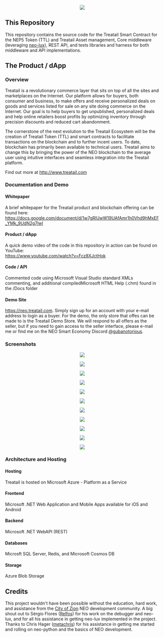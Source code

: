 <p align="center">
  <img src="Treatail.png" />
</p>

## This Repository
This repository contains the source code for the Treatail Smart Contract for the NEP5 Token (TTL) and Treatail Asset management, Core middleware (leveraging [neo-lux](https://github.com/Relfos/neo-lux)), REST API, and tests libraries and harness for both middleware and API implementations.

## The Product / dApp
### Overview
Treatail is a revolutionary commerce layer that sits on top of all the sites and marketplaces on the Internet.  Our platform allows for buyers, both consumer and business, to make offers and receive personalized deals on goods and services listed for sale on any site doing commerce on the Internet.  Our goal is to help buyers to get unpublished, personalized deals and help online retailers boost profits by optimizing inventory through precision discounts and reduced cart abandonment.

The cornerstone of the next evolution to the Treatail Ecosystem will be the creation of Treatail Token (TTL) and smart contracts to facilitate transactions on the blockchain and to further incent users.  To date, blockchain has primarily been available to technical users.  Treatail aims to change this by bringing the power of the NEO blockchain to the average user using intuitive interfaces and seamless integration into the Treatail platform.

Find out more at http://www.treatail.com

### Documentation and Demo
#### Whitepaper
A brief whitepaper for the Treatail product and blockchain offering can be found here:
https://docs.google.com/document/d/1w7gRlUwW19UAfAmr1h0Vhd9hMxEF_YMk_9UdN2g7lwI

#### Product / dApp 
A quick demo video of the code in this repository in action can be found on YouTube:                
https://www.youtube.com/watch?v=Fcz8XJctHok

#### Code / API 
Commented code using Microsoft Visual Studio standard XMLs commenting, and additional compiledMicrosoft HTML Help (.chm) found in the /Docs folder

#### Demo Site
https://neo.treatail.com.  Simply sign up for an account with your e-mail address to login as a buyer.  For the demo, the only store that offes can be made to is the Treatail Demo Store.  We will respond to all offers as the seller, but if you need to gain access to the seller interface, please e-mail me or find me on the NEO Smart Economy Discord [@gubanotorious](https://discord.gg/zRq6Jba).

### Screenshots
<p align="center">
  <img src="/Screenshots/login.png" />
</p>

<p align="center">
  <img src="/Screenshots/activedeals.png" />
</p>

<p align="center">
  <img src="/Screenshots/dealdetails.png" />
</p>

<p align="center">
  <img src="/Screenshots/dealresponse.png" />
</p>

<p align="center">
  <img src="/Screenshots/payment.png" />
</p>

<p align="center">
  <img src="/Screenshots/userdetails.png" />
</p>

<p align="center">
  <img src="/Screenshots/sendtoken-treatail.png" />
</p>

<p align="center">
  <img src="/Screenshots/sendtoken-neo.png" />
</p>

<p align="center">
  <img src="/Screenshots/ttlhistory.png" />
</p>

<p align="center">
  <img src="/Screenshots/assetlist.png" />
</p>

<p align="center">
  <img src="/Screenshots/verifiedassetdetails.png" />
</p>

### Architecture and Hosting
#### Hosting
Treatail is hosted on Microsoft Azure - Platform as a Service

#### Frontend
Microsoft .NET Web Application and Mobile Apps available for iOS and Android

#### Backend
Microsoft .NET WebAPI (REST)

#### Databases
Microsft SQL Server, Redis, and Microsoft Cosmos DB

#### Storage
Azure Blob Storage

## Credits
This project wouldn't have been possible without the education, hard work, and assistance from the [City of Zion](https://github.com/CityOfZion) NEO development community.  A big shout out to Sérgio Flores ([Relfos](https://github.com/Relfos)) for his work on the debugger and neo-lux, and for all his assistance in getting neo-lux implemented in the project.  Thanks to Chris Hager ([metachris](https://github.com/metachris)) for his assistance in getting me started and rolling on neo-python and the basics of NEO development.



